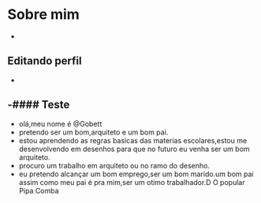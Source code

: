  # Sobre mim
- 
 ## Editando perfil 
- 
-#### Teste
-
- olá,meu nome é @Gobett
- pretendo ser um bom,arquiteto e um bom pai.
- estou aprendendo as regras basicas das materias escolares,estou me desenvolvendo em desenhos para que no futuro eu venha ser um bom arquiteto.
- procuro um trabalho em arquiteto ou no ramo do desenho.
- eu pretendo alcançar um bom emprego,ser um bom marido.um bom pai assim como meu pai é pra mim,ser um otimo trabalhador.D
O popular Pipa Comba
